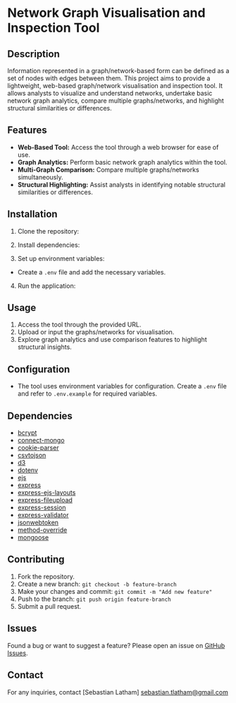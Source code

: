 # Network Graph Visualisation and Inspection Tool

## Description

Information represented in a graph/network-based form can be defined as a set of nodes with edges between them. This project aims to provide a lightweight, web-based graph/network visualisation and inspection tool. It allows analysts to visualize and understand networks, undertake basic network graph analytics, compare multiple graphs/networks, and highlight structural similarities or differences.

## Features

- **Web-Based Tool:** Access the tool through a web browser for ease of use.
- **Graph Analytics:** Perform basic network graph analytics within the tool.
- **Multi-Graph Comparison:** Compare multiple graphs/networks simultaneously.
- **Structural Highlighting:** Assist analysts in identifying notable structural similarities or differences.

## Installation

1. Clone the repository:

2. Install dependencies:

3. Set up environment variables:

- Create a `.env` file and add the necessary variables.

4. Run the application:

## Usage

1. Access the tool through the provided URL.
2. Upload or input the graphs/networks for visualisation.
3. Explore graph analytics and use comparison features to highlight structural insights.

## Configuration

- The tool uses environment variables for configuration. Create a `.env` file and refer to `.env.example` for required variables.

## Dependencies

- [bcrypt](https://www.npmjs.com/package/bcrypt)
- [connect-mongo](https://www.npmjs.com/package/connect-mongo)
- [cookie-parser](https://www.npmjs.com/package/cookie-parser)
- [csvtojson](https://www.npmjs.com/package/csvtojson)
- [d3](https://www.npmjs.com/package/d3)
- [dotenv](https://www.npmjs.com/package/dotenv)
- [ejs](https://www.npmjs.com/package/ejs)
- [express](https://www.npmjs.com/package/express)
- [express-ejs-layouts](https://www.npmjs.com/package/express-ejs-layouts)
- [express-fileupload](https://www.npmjs.com/package/express-fileupload)
- [express-session](https://www.npmjs.com/package/express-session)
- [express-validator](https://www.npmjs.com/package/express-validator)
- [jsonwebtoken](https://www.npmjs.com/package/jsonwebtoken)
- [method-override](https://www.npmjs.com/package/method-override)
- [mongoose](https://www.npmjs.com/package/mongoose)

## Contributing

1. Fork the repository.
2. Create a new branch: `git checkout -b feature-branch`
3. Make your changes and commit: `git commit -m "Add new feature"`
4. Push to the branch: `git push origin feature-branch`
5. Submit a pull request.

## Issues

Found a bug or want to suggest a feature? Please open an issue on [GitHub Issues](https://github.com/ydusf/Network-Visualisation-Tool/issues).

## Contact

For any inquiries, contact [Sebastian Latham] sebastian.tlatham@gmail.com



